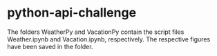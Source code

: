# python-api-challenge
The folders WeatherPy and VacationPy contain the script files Weather.ipynb and Vacation.ipynb, respectively. The respective figures have been saved in the folder. 

